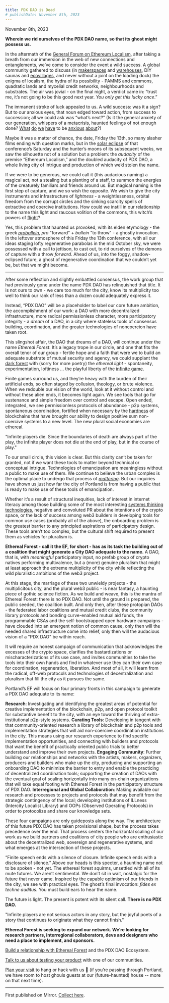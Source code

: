 ```yaml
---
title: PDX DAO is Dead
# publishDate: November 8th, 2023
---
```


November 8th, 2023

**Wherein we rid ourselves of the PDX DAO name, so that its ghost might possess us.**

In the aftermath of the [General Forum on Ethereum Localism](https://x.com/omniharmonic/status/1713642215690617150?s=20), after taking a breath from our immersion in the web of new connections and entanglements, we’ve come to consider the event a wild success. A global community gathered to discuss (in [makerspaces](https://www.pastlives.space/) and [warehouses](https://opencollective.com/bridgespacecommonspdx), DIY saunas and [ecovillages](https://www.kailashecovillage.org/), and never without a joint on the loading dock) the enigma of localism, the hydra of its possibility - PAMMS and commons, quadratic lands and mycelial credit networks, neighbourhoods and substrates. The air was jovial - on the final night, a verdict came in: “trust me, it’s not going to be this good next year. _You only get this lucky once_.”

The immanent stroke of luck appealed to us. A wild success: was it a sign? But to our anxious eyes, that noun edged toward action, from success to succession; all we could ask was “what’s next?” (Is it the general anxiety of our generation, whispers of a metacrisis, haunted feelings of not enough done? [What](https://news.un.org/en/story/2023/10/1142952) [do](https://phys.org/news/2023-09-human-driven-mass-extinction-entire-tree.html) [we](https://www.cnn.com/2023/08/18/world/ancient-virus-species-diversity-climate-scn/index.html) [have](https://www.nbcnews.com/nbc-out/out-politics-and-policy/desantis-signs-dont-say-gay-expansion-gender-affirming-care-ban-rcna84698) to be [anxious](https://www.foreignaffairs.com/united-states/return-nuclear-escalation) [about](https://time.com/6258483/uncontrollable-ai-agi-risks/)?)

Maybe it was a matter of chance, the date, Friday the 13th, so many slasher films ending with question marks, but in the [solar eclipse](https://x.com/owocki/status/1713237623475744985?s=20) of that conference’s Saturday and the hunter’s moons of its subsequent weeks, we saw the silhouette not of a solution but a problem: the _audacity_ of the premise “Ethereum Localism,” and the doubled audacity of PDX DAO, a whole living city of intrigue and production of which we’d stolen the name.

If we were to be generous, we could call it (this audacious naming) a magical act, not a stealing but a planting of a staff, to summon the energies of the creaturely familiars and friends around us. But magical naming is the first step of capture, and we so wish the opposite. We wish to give the city instruments and infrastructure of _lightness_ - a weightlessness, orbital freedom from the corrupt circles and the sinking scarcity spells of extractive and coercive institutions. How could we instill in our relationship to the name this light and raucous volition of the commons, this witch’s powers of [flight](https://www.youtube.com/watch?v=ZD8XT9_egAA)?

Yes, this problem that haunted us provoked, with its elden etymology - the greek _[proballein](https://www.etymonline.com/search?q=problems)_, _pro_ "forward" + _ballein_ "to throw" - a ghostly invocation. In the leftover atmosphere of this Friday the 13th conference, with all our ideas staging lofty regenerative parabolas in the mid October sky, we were possessed with a call to jettison, to cast out, to rid ourselves of the demons of capture with a throw _forward_. Ahead of us, into the foggy, shadow-eclipsed future, a ghost of regenerative coordination that we couldn’t yet be, but that we might become.

---

After some reflection and slightly embattled consensus, the work group that had previously gone under the name PDX DAO has relinquished that title. It is not ours to own - we care too much for the city, know its multiplicity too well to think our rank of less than a dozen could adequately express it.

Instead, “PDX DAO” will be a placeholder to label our core future ambition, the accomplishment of our work: a DAO with more decentralized infrastructure, more radical permissionless character, more participatory integrity - a _dream_ of a DAO, in a city where stateless tools of consensus building, coordination, and the greater technologies of noncoercion have taken root.

This slingshot affair, the DAO that dreams of a DAO, will continue under the name _Ethereal Forest_. It’s a legacy trope in our circle, and one that fits the overall tenor of our group - fertile hope and a faith that were we to build an adequate substrate of mutual security and agency, we could supplant the [dark forest](https://en.wikipedia.org/wiki/Dark_forest_hypothesis#:~:text=The%20dark%20forest%20hypothesis%20is,another%20hostile%20and%20undetected%20civilization.) with (sorry for more poetry) the _ethereal light_ - spontaneity, experimentation, loftiness … the playful liberty of the [infinite game](https://en.wikipedia.org/wiki/Finite_and_Infinite_Games).

Finite games surround us, and they’re heavy with the burden of their artificial ends, so often staged by collusion, theology, or brute violence. When we redouble our vision of the world, look at it without control and without these alien ends, it becomes light again. We see tools that go for sustenance and simple freedom over control and escape. Open ended, integrated, we see permissionless protocols of abundance - p2p systems, spontaneous coordination, fortified when necessary by the [hardness](https://stark.mirror.xyz/n2UpRqwdf7yjuiPKVICPpGoUNeDhlWxGqjulrlpyYi0) of blockchains that have brought our ability to design positive sum non-coercive systems to a new level. The new plural social economies are ethereal.

"Infinite players die. Since the boundaries of death are always part of the play, the infinite player does not die at the end of play, but in the course of play."

To our small circle, this vision is clear. But this clarity can’t be taken for granted, not if we want these tools to matter beyond technical or conceptual intrigue. Technologies of emancipation are meaningless without a public to make use of them. We continue to believe the urban complex is the optimal place to undergo that process of _[mattering](https://mirror.xyz/ethpdx.eth/kjpsLAAC2Si0XDmr_aFp0F5esPNH4DoPB4lOTlFbR5M)_. But our inquiries have shown us just how far the city of Portland is from having a public that is ready to make use of these tools of emancipation.

Whether it’s a result of structural inequities, lack of interest in internet literacy among those building some of the most interesting [systems thinking technologies](https://www.kailashecovillage.org/), negative and convoluted PR about the intentions of the crypto space, or the lack of success among web3 builders in developing tools for common use cases (probably all of the above), the onboarding problem is the greatest barrier to any principled aspirations of participatory design. These tools aren’t too complex, but the cultural shift required to present them as vehicles for pluralism is.

**Ethereal Forest - call it the EF, for short - has as its task the building out of a coalition that might generate a City DAO adequate to the name.** A DAO, that is, with _meaningful_ participatory input, no prefab group of crypto natives performing multivalence, but a (more) genuine pluralism that might at least approach the extreme multiplicity of the city while reflecting the wild pluralistic ambitions of the web3 project.

At this stage, the marriage of these two unwieldy projects - the multiplicitous city, and the plural web3 public - is near fantasy, a haunting piece of gothic science fiction. As we build and weave, this is the mantra of Ethereal Forest: there is no PDX DAO. Not until the ground is prepared, the public seeded, the coalition built. And only then, after these protopian DAOs - the federated labor coalitions and mutual credit clubs, the community library protocols and bonding curve-enabled mutual aid funds, the programmable CSAs and the self-bootstrapped open hardware campaigns - have clouded into an emergent notion of common cause, only then will the needed shared infrastructure come into relief, only then will the audacious vision of a "PDX DAO" be within reach.

It will require an honest campaign of communication that acknowledges the excesses of the crypto space, clarifies the bastardizations or mischaracterizations of its use case, and invites communities to take the tools into their own hands and find in whatever use they can their own case for coordination, regeneration, liberation. And most of all, it will learn from the radical, off-web protocols and technologies of decentralization and pluralism that fill the city as it pursues the same.

Portland’s EF will focus on four primary fronts in this campaign to generate a PDX DAO adequate to its name:

**Research**: Investigating and identifying the greatest areas of potential for creative implementation of the blockchain, p2p, and open protocol toolkit for substantive benefit to the city, with an eye toward the thriving of extra-institutional p2p-style systems.
**Curating Tools**: Developing in tangent with that community-oriented research a library of blockchain and p2p tools and implementation strategies that will aid non-coercive coordination institutions in the city. This means using our research experience to find specific implementation opportunities, and connecting with builders and protocols that want the benefit of practically oriented public trials to better understand and improve their own projects.
**Engaging Community**: Further building our relationships and networks with the artists, makers, organizers, producers and builders who make up the city, producing and supporting an onboarding DAO to minimize the barrier to entry and enable the practicing of decentralized coordination tools; supporting the creation of DAOs with the eventual goal of scaling horizontally into many on-chain organizations that will take equal footing with Ethereal Forest in the participatory structure of PDX DAO.
**Interregional and Global Collaboration**: Making available our research and processes to projects and protocols that may benefit from the strategic contingency of the local; developing institutions of ILLness (Intercity Localist Library) and OOPs (Observed Operating Protocols) in order to protocolize and share our knowledge sets.

These four campaigns are only guideposts along the way. The architecture of this future PDX DAO has taken provisional shape, but the process takes precedence over the end. That process centers the horizontal scaling of our work as we build partners and coalitions of city people who are enthusiastic about the decentralized web, sovereign and regenerative systems, and what emerges at the intersection of these projects.

“Finite speech ends with a silence of closure. Infinite speech ends with a disclosure of silence.” Above our heads is this specter, a haunting name not to be spoken - not yet. The ethereal forest squirms, unsettled with all of its mute futures. We aren’t sentimental. We don’t sit in wait, nostalgic for the future that never came. Inspired by the capable optimism of our friends in the city, we see with practical eyes. The ghost’s final invocation: _fides ex techne auditus_. You must build ears to hear the name.

The future is light. The present is potent with its silent call. **There is no PDX DAO.**

"Infinite players are not serious actors in any story, but the joyful poets of a story that continues to originate what they cannot finish."

**Ethereal Forest is seeking to expand our network. We’re looking for research partners, interregional collaborators, devs and designers who need a place to implement, and sponsors.**

[Build a relationship with Ethereal Forest](https://fhg09u9s2on.typeform.com/to/NzuISCXV) and the PDX DAO Ecosystem.

[Talk to us about testing your product](https://fhg09u9s2on.typeform.com/to/NzuISCXV) with one of our communities.

[Plan your visit](https://fhg09u9s2on.typeform.com/to/NzuISCXV) to hang or hack with us 👻 (if you’re passing through Portland, we have room to host ghouls guests at our (future-haunted) house -- more on that next time).

---

First published on Mirror. [Collect here](https://mirror.xyz/ethpdx.eth/rdY7f1P0a7-nUm_DrMTFCYMLLAgU2G89up8h8uuGLJI).
